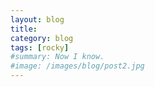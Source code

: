 ```yaml
---
layout: blog
title: 
category: blog
tags: [rocky]  
#summary: Now I know.
#image: /images/blog/post2.jpg
---
```


